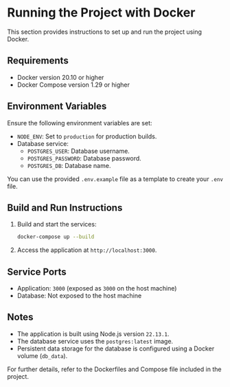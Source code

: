 # Running the Project with Docker

This section provides instructions to set up and run the project using Docker.

## Requirements

- Docker version 20.10 or higher
- Docker Compose version 1.29 or higher

## Environment Variables

Ensure the following environment variables are set:

- `NODE_ENV`: Set to `production` for production builds.
- Database service:
  - `POSTGRES_USER`: Database username.
  - `POSTGRES_PASSWORD`: Database password.
  - `POSTGRES_DB`: Database name.

You can use the provided `.env.example` file as a template to create your `.env` file.

## Build and Run Instructions

1. Build and start the services:

   ```bash
   docker-compose up --build
   ```

2. Access the application at `http://localhost:3000`.

## Service Ports

- Application: `3000` (exposed as `3000` on the host machine)
- Database: Not exposed to the host machine

## Notes

- The application is built using Node.js version `22.13.1`.
- The database service uses the `postgres:latest` image.
- Persistent data storage for the database is configured using a Docker volume (`db_data`).

For further details, refer to the Dockerfiles and Compose file included in the project.